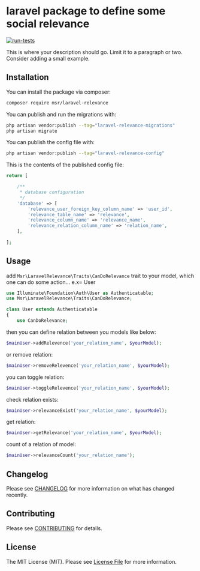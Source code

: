 # laravel package to define some social relevance

[![run-tests](https://github.com/mahdimsr/Laravel-Relevance/actions/workflows/run-tests.yml/badge.svg?branch=main)](https://github.com/mahdimsr/Laravel-Relevance/actions/workflows/run-tests.yml)

This is where your description should go. Limit it to a paragraph or two. Consider adding a small example.

## Installation

You can install the package via composer:

```bash
composer require msr/laravel-relevance
```

You can publish and run the migrations with:

```bash
php artisan vendor:publish --tag="laravel-relevance-migrations"
php artisan migrate
```

You can publish the config file with:

```bash
php artisan vendor:publish --tag="laravel-relevance-config"
```

This is the contents of the published config file:

```php
return [

    /**
     * database configuration
     */
    'database' => [
        'relevance_user_foreign_key_column_name' => 'user_id',
        'relevance_table_name' => 'relevance',
        'relevance_column_name' => 'relevance_name',
        'relevance_relation_column_name' => 'relation_name',
    ],
    
];
```

## Usage
add `Msr\LaravelRelevance\Traits\CanDoRelevance` trait to your model, which one can do some action... e.x= User

```php
use Illuminate\Foundation\Auth\User as Authenticatable;
use Msr\LaravelRelevance\Traits\CanDoRelevance;

class User extends Authenticatable
{
    use CanDoRelevance;
```
then you can define relation between you models like below:
```php
$mainUser->addRelevence('your_relation_name', $yourModel);
```
or remove relation:
```php
$mainUser->removeRelevence('your_relation_name', $yourModel);
```
you can toggle relation:
```php
$mainUser->toggleRelevence('your_relation_name', $yourModel);
```
check relation exists:
```php
$mainUser->relevanceExist('your_relation_name', $yourModel);
```
get relation:
```php
$mainUser->getRelevance('your_relation_name', $yourModel);
```
count of a relation of model:
```php
$mainUser->relevanceCount('your_relation_name');
```
## Changelog

Please see [CHANGELOG](CHANGELOG.md) for more information on what has changed recently.

## Contributing

Please see [CONTRIBUTING](https://github.com/spatie/.github/blob/main/CONTRIBUTING.md) for details.

## License

The MIT License (MIT). Please see [License File](LICENSE.md) for more information.
